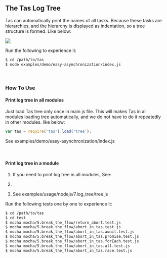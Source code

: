 
## The Tas Log Tree

Tas can automatically print the names of all tasks. Because these tasks are hierarchies, and the hierarchy is displayed as indentation, so a tree structure is formed. Like below:

![](https://raw.githubusercontent.com/tasjs/tas/master/examples/demo/__res/easy-asynchronization.gif)

Run the following to experience it:

```bash
$ cd /path/to/tas
$ node examples/demo/easy-asynchronization/index.js
```

　

### How To Use

#### Print log tree in all modules

Just load Tas tree only once in main js file. This will makes Tas in all modules loading tree automatically, and we do not have to do it repeatedly in other modules. like below:
```js
var tas = require('tas').load('tree');
```

See examples/demo/easy-asynchronization/index.js

　

#### Print log tree in a module

1. If you need to print log tree in all modules, See:

2. ​
3. See examples/usage/nodejs/7.log_tree/tree.js

Run the following tests one by one to experience it:

```bash
$ cd /path/to/tas
$ cd test
$ mocha mocha/5.break_the_flow/return_abort.test.js
$ mocha mocha/5.break_the_flow/abort_in_tas.test.js
$ mocha mocha/5.break_the_flow/abort_in_tas.await.test.js
$ mocha mocha/5.break_the_flow/abort_in_tas.promise.test.js
$ mocha mocha/5.break_the_flow/abort_in_tas.forEach.test.js
$ mocha mocha/5.break_the_flow/abort_in_tas.all.test.js
$ mocha mocha/5.break_the_flow/abort_in_tas.race.test.js
```

